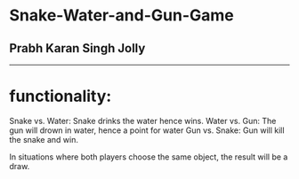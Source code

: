# Snake-Water-and-Gun-Game
## Prabh Karan Singh Jolly
***
# functionality:
Snake vs. Water: Snake drinks the water hence wins.
Water vs. Gun: The gun will drown in water, hence a point for water
Gun vs. Snake: Gun will kill the snake and win.

In situations where both players choose the same object, the result will be a draw.
